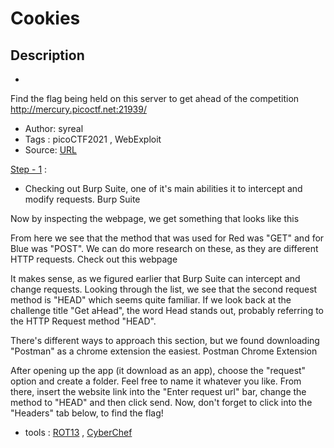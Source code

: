 # Cookies

## Description
- 

Find the flag being held on this server to get ahead of the competition http://mercury.picoctf.net:21939/
- Author: syreal
- Tags  : picoCTF2021 , WebExploit
- Source: [URL](http://mercury.picoctf.net:21939/)

<ins>Step - 1</ins> :
- Checking out Burp Suite, one of it's main abilities it to intercept and modify requests. Burp Suite

Now by inspecting the webpage, we get something that looks like this

From here we see that the method that was used for Red was "GET" and for Blue was "POST". We can do more research on these, as they are different HTTP requests. Check out this webpage

It makes sense, as we figured earlier that Burp Suite can intercept and change requests. Looking through the list, we see that the second request method is "HEAD" which seems quite familiar. If we look back at the challenge title "Get aHead", the word Head stands out, probably referring to the HTTP Request method "HEAD".

There's different ways to approach this section, but we found downloading "Postman" as a chrome extension the easiest. Postman Chrome Extension

After opening up the app (it download as an app), choose the "request" option and create a folder. Feel free to name it whatever you like. From there, insert the website link into the "Enter request url" bar, change the method to "HEAD" and then click send. Now, don't forget to click into the "Headers" tab below, to find the flag! 
- tools : [ROT13](https://rot13.com/) , [CyberChef](https://gchq.github.io/CyberChef/)


